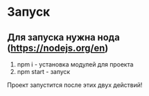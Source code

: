 # Запуск

## Для запуска нужна нода (https://nodejs.org/en)

1. npm i - установка модулей для проекта
2. npm start - запуск

Проект запустится после этих двух действий!